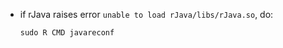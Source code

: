 + if rJava raises error `unable to load rJava/libs/rJava.so`, do:  
	```
	sudo R CMD javareconf
	```
